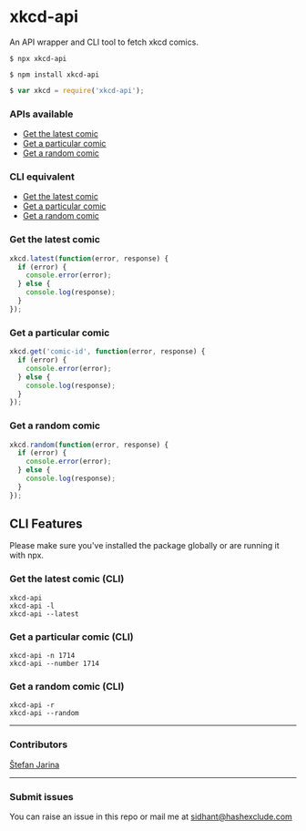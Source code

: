 # xkcd-api
An API wrapper and CLI tool to fetch xkcd comics.

```
$ npx xkcd-api
```

```
$ npm install xkcd-api
```

```javascript
$ var xkcd = require('xkcd-api');
```

### APIs available
* [Get the latest comic](#get_latest)
* [Get a particular comic](#get_comic)
* [Get a random comic](#get_random)

### CLI equivalent
* [Get the latest comic](#get_latest_cli)
* [Get a particular comic](#get_comic_cli)
* [Get a random comic](#get_random_cli)

### <a name="get_latest"></a>Get the latest comic
```javascript
xkcd.latest(function(error, response) {
  if (error) {
    console.error(error);
  } else {
    console.log(response);
  }
});
```

### <a name="get_comic"></a>Get a particular comic
```javascript
xkcd.get('comic-id', function(error, response) {
  if (error) {
    console.error(error);
  } else {
    console.log(response);
  }
});
```

### <a name="get_random"></a>Get a random comic
```javascript
xkcd.random(function(error, response) {
  if (error) {
    console.error(error);
  } else {
    console.log(response);
  }
});
```

## CLI Features
Please make sure you've installed the package globally or are running it with npx.

### <a name="get_latest_cli"></a>Get the latest comic (CLI)
```
xkcd-api
xkcd-api -l
xkcd-api --latest
```

### <a name="get_comic_cli"></a>Get a particular comic (CLI)
```
xkcd-api -n 1714
xkcd-api --number 1714
```

### <a name="get_random_cli"></a>Get a random comic (CLI)
```
xkcd-api -r
xkcd-api --random
```

---
### Contributors
[Štefan Jarina](https://github.com/stefanjarina)

---
### Submit issues
You can raise an issue in this repo or mail me at sidhant@hashexclude.com
